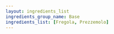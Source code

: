 ```yaml
---
layout: ingredients_list
ingredients_group_name: Base
ingredients_list: [Fregola, Prezzemolo]
---
```

